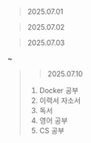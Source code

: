 > 2025.07.01

> 2025.07.02

> 2025.07.03

~

> > 2025.07.10
> 1. Docker 공부
> 2. 이력서 자소서
> 3. 독서
> 4. 영어 공부
> 5. CS 공부
